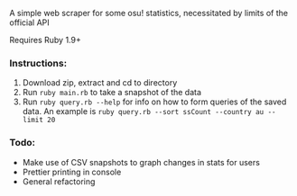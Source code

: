 A simple web scraper for some osu! statistics, necessitated by limits of the official API

Requires Ruby 1.9+

### Instructions:
1. Download zip, extract and cd to directory
2. Run `ruby main.rb` to take a snapshot of the data
3. Run `ruby query.rb --help` for info on how to form queries of the saved data.  An example is `ruby query.rb --sort ssCount --country au --limit 20`

### Todo:
* Make use of CSV snapshots to graph changes in stats for users
* Prettier printing in console
* General refactoring